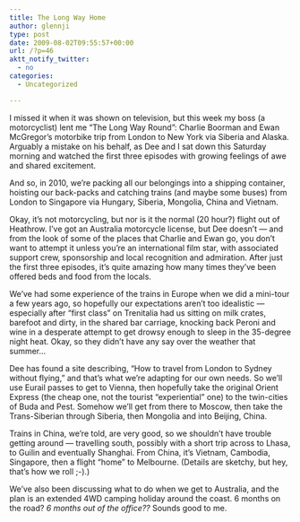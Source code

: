 ```yaml
---
title: The Long Way Home
author: glennji
type: post
date: 2009-08-02T09:55:57+00:00
url: /?p=46
aktt_notify_twitter:
  - no
categories:
  - Uncategorized

---
```

I missed it when it was shown on television, but this week my boss (a motorcyclist) lent me &#8220;The Long Way Round&#8221;: Charlie Boorman and Ewan McGregor&#8217;s motorbike trip from London to New York via Siberia and Alaska. Arguably a mistake on his behalf, as Dee and I sat down this Saturday morning and watched the first three episodes with growing feelings of awe and shared excitement.
  
And so, in 2010, we&#8217;re packing all our belongings into a shipping container, hoisting our back-packs and catching trains (and maybe some buses) from London to Singapore via Hungary, Siberia, Mongolia, China and Vietnam.
  
Okay, it&#8217;s not motorcycling, but nor is it the normal (20 hour?) flight out of Heathrow. I&#8217;ve got an Australia motorcycle license, but Dee doesn&#8217;t &#8212; and from the look of some of the places that Charlie and Ewan go, you don&#8217;t want to attempt it unless you&#8217;re an international film star, with associated support crew, sponsorship and local recognition and admiration. After just the first three episodes, it&#8217;s quite amazing how many times they&#8217;ve been offered beds and food from the locals.
  
We&#8217;ve had some experience of the trains in Europe when we did a mini-tour a few years ago, so hopefully our expectations aren&#8217;t too idealistic &#8212; especially after &#8220;first class&#8221; on Trenitalia had us sitting on milk crates, barefoot and dirty, in the shared bar carriage, knocking back Peroni and wine in a desperate attempt to get drowsy enough to sleep in the 35-degree night heat. Okay, so they didn&#8217;t have any say over the weather that summer&#8230;
  
Dee has found a site describing, &#8220;How to travel from London to Sydney without flying,&#8221; and that&#8217;s what we&#8217;re adapting for our own needs. So we&#8217;ll use Eurail passes to get to Vienna, then hopefully take the original Orient Express (the cheap one, not the tourist &#8220;experiential&#8221; one) to the twin-cities of Buda and Pest. Somehow we&#8217;ll get from there to Moscow, then take the Trans-Siberian through Siberia, then Mongolia and into Beijing, China.
  
Trains in China, we&#8217;re told, are very good, so we shouldn&#8217;t have trouble getting around &#8212; travelling south, possibly with a short trip across to Lhasa, to Guilin and eventually Shanghai. From China, it&#8217;s Vietnam, Cambodia, Singapore, then a flight &#8220;home&#8221; to Melbourne. (Details are sketchy, but hey, that&#8217;s how we roll ;-).)
  
We&#8217;ve also been discussing what to do when we get to Australia, and the plan is an extended 4WD camping holiday around the coast. 6 months on the road? _6 months out of the office??_ Sounds good to me.
